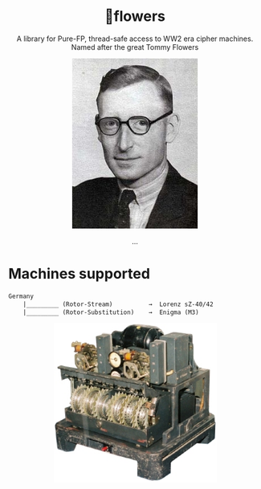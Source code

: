 <h1 align="center">🌸flowers</h1>
<p align="center">
</p>
<p align="center">A library for Pure-FP, thread-safe access to WW2 era cipher machines. Named after the great Tommy Flowers</p>
<p align="center">
  <img width="250" src="data/tommy-flowers.jpeg">
</p>
<p align="center">
... 
</p>

# Machines supported
```
Germany
    |_________ (Rotor-Stream)          →  Lorenz sZ-40/42      
    |_________ (Rotor-Substitution)    →  Enigma (M3)      

```
<p align="center">
  <img width="325" src="data/lorenz.jpg">
</p>

